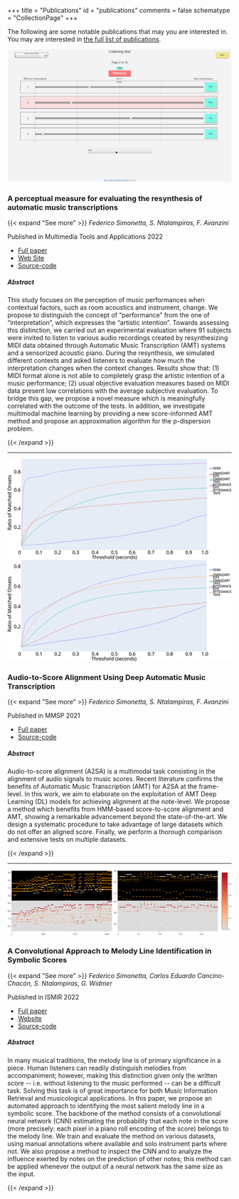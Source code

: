 +++
title = "Publications"
id = "publications"
comments = false
schematype = "CollectionPage"
+++

The following are some notable publications that may you are interested in.
You may are interested in [the full list of publications](/publications-full).

![Screenshot of the Listening Test](/img/listening_test_screenshot.png)
### A perceptual measure for evaluating the resynthesis of automatic music transcriptions

{{< expand "See more" >}}
_Federico Simonetta, S. Ntalampiras, F. Avanzini_

Published in Multimedia Tools and Applications 2022

* [Full paper](https://arxiv.org/pdf/2202.12257.pdf)
* [Web Site](https://limunimi.github.io/MIA/)
* [Source-code](https://github.com/LIMUNIMI/PerceptualEvaluation)

##### Abstract 

This study focuses on the perception of music performances when contextual
factors, such as room acoustics and instrument, change. We propose to
distinguish the concept of “performance” from the one of “interpretation”,
which expresses the “artistic intention”. Towards assessing this distinction,
we carried out an experimental evaluation where 91 subjects were invited to
listen to various audio recordings created by resynthesizing MIDI data obtained
through Automatic Music Transcription (AMT) systems and a sensorized acoustic
piano. During the resynthesis, we simulated different contexts and asked
listeners to evaluate how much the interpretation changes when the context
changes. Results show that: (1) MIDI format alone is not able to completely
grasp the artistic intention of a music performance; (2) usual objective
evaluation measures based on MIDI data present low correlations with the
average subjective evaluation. To bridge this gap, we propose a novel measure
which is meaningfully correlated with the outcome of the tests. In addition, we
investigate multimodal machine learning by providing a new score-informed AMT
method and propose an approximation algorithm for the p-dispersion problem.

{{< /expand >}}

---

![Results of the A2S method](/img/audio_to_score_alignment.png)
### Audio-to-Score Alignment Using Deep Automatic Music Transcription

{{< expand "See more" >}}
_Federico Simonetta, S. Ntalampiras, F. Avanzini_

Published in MMSP 2021

* [Full paper](http://arxiv.org/pdf/2107.12854)
* [Source-code](https://github.com/LIMUNIMI/MMSP2021-Audio2ScoreAlignment)

##### Abstract 

Audio-to-score alignment (A2SA) is a multimodal task consisting in the
alignment of audio signals to music scores. Recent literature confirms the
benefits of Automatic Music Transcription (AMT) for A2SA at the frame-level. In
this work, we aim to elaborate on the exploitation of AMT Deep Learning (DL)
models for achieving alignment at the note-level. We propose a method which
benefits from HMM-based score-to-score alignment and AMT, showing a remarkable
advancement beyond the state-of-the-art. We design a systematic procedure to
take advantage of large datasets which do not offer an aligned score. Finally,
we perform a thorough comparison and extensive tests on multiple datasets.

{{< /expand >}}

---

![Example of melody identification](/img/cnn_melody_identification.png)
### A Convolutional Approach to Melody Line Identification in Symbolic Scores

{{< expand "See more" >}}
_Federico Simonetta, Carlos Eduardo Cancino-Chacón, S. Ntalampiras, G. Widmer_

Published in ISMIR 2022

* [Full paper](https://arxiv.org/pdf/1906.10547.pdf)
* [Website](https://arxiv.org/pdf/1906.10547.pdf)
* [Source-code](https://github.com/LIMUNIMI/Symbolic-Melody-Identification)

##### Abstract 

In many musical traditions, the melody line is of primary significance in a
piece. Human listeners can readily distinguish melodies from accompaniment;
however, making this distinction given only the written score -- i.e. without
listening to the music performed -- can be a difficult task. Solving this task
is of great importance for both Music Information Retrieval and musicological
applications. In this paper, we propose an automated approach to identifying
the most salient melody line in a symbolic score. The backbone of the method
consists of a convolutional neural network (CNN) estimating the probability
that each note in the score (more precisely: each pixel in a piano roll
encoding of the score) belongs to the melody line. We train and evaluate the
method on various datasets, using manual annotations where available and solo
instrument parts where not. We also propose a method to inspect the CNN and to
analyze the influence exerted by notes on the prediction of other notes; this
method can be applied whenever the output of a neural network has the same size
as the input.

{{< /expand >}}

